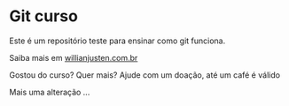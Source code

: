 # Git curso

Este é um repositório teste para ensinar como git funciona.

Saiba mais em [willianjusten.com.br](http://willianjusten.com.br)

Gostou do curso? Quer mais? Ajude com um doação, até um café é válido

Mais uma alteração ...